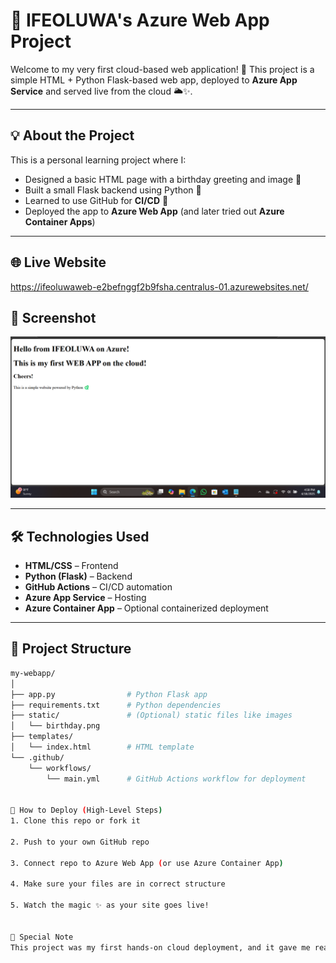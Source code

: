 # 🎉 IFEOLUWA's Azure Web App Project

Welcome to my very first cloud-based web application! 🚀 This project is a simple HTML + Python Flask-based web app, deployed to **Azure App Service** and served live from the cloud 🌥️✨.

---

## 💡 About the Project

This is a personal learning project where I:

- Designed a basic HTML page with a birthday greeting and image 🥳
- Built a small Flask backend using Python 🐍
- Learned to use GitHub for **CI/CD** 🚀
- Deployed the app to **Azure Web App** (and later tried out **Azure Container Apps**)

---

## 🌐 Live Website 
https://ifeoluwaweb-e2befnggf2b9fsha.centralus-01.azurewebsites.net/

## 📸 Screenshot

![MY_web_iMAGE](webimage)


---

## 🛠️ Technologies Used

- **HTML/CSS** – Frontend
- **Python (Flask)** – Backend
- **GitHub Actions** – CI/CD automation
- **Azure App Service** – Hosting
- **Azure Container App** – Optional containerized deployment

---

## 📁 Project Structure

```bash
my-webapp/
│
├── app.py                # Python Flask app
├── requirements.txt      # Python dependencies
├── static/               # (Optional) static files like images
│   └── birthday.png
├── templates/
│   └── index.html        # HTML template
└── .github/
    └── workflows/
        └── main.yml      # GitHub Actions workflow for deployment


🚀 How to Deploy (High-Level Steps)
1. Clone this repo or fork it

2. Push to your own GitHub repo

3. Connect repo to Azure Web App (or use Azure Container App)

4. Make sure your files are in correct structure

5. Watch the magic ✨ as your site goes live!


🙌 Special Note
This project was my first hands-on cloud deployment, and it gave me real experience with web hosting, containers, and DevOps workflows!
